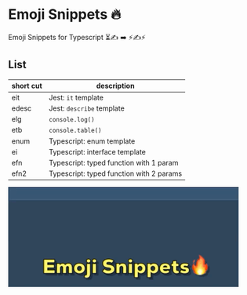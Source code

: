 # Emoji Snippets 🔥

Emoji Snippets for Typescript
⏳✍️ ➡️ ⚡✍️⚡

## List

| short cut | description                              |
| --------- | ---------------------------------------- |
| eit       | Jest: `it` template                      |
| edesc     | Jest: `describe` template                |
| elg       | `console.log()`                          |
| etb       | `console.table()`                        |
| enum      | Typescript: enum template                |
| ei        | Typescript: interface template           |
| efn       | Typescript: typed function with 1 param  |
| efn2      | Typescript: typed function with 2 params |

![action](https://github.com/JinwooOh/emoji-snippets/blob/master/images/emoji-snippets.gif?raw=true)
